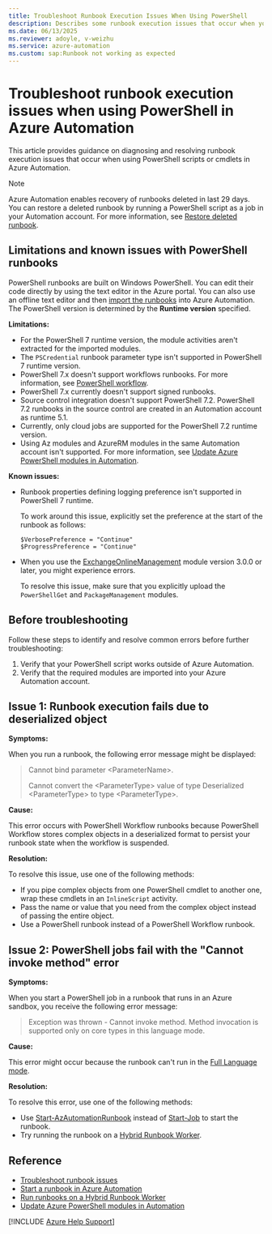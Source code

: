```yaml
---
title: Troubleshoot Runbook Execution Issues When Using PowerShell
description: Describes some runbook execution issues that occur when you use PowerShell in Azure Automation and provides solutions to them.
ms.date: 06/13/2025
ms.reviewer: adoyle, v-weizhu
ms.service: azure-automation
ms.custom: sap:Runbook not working as expected
---
```

# Troubleshoot runbook execution issues when using PowerShell in Azure Automation

This article provides guidance on diagnosing and resolving runbook execution issues that occur when using PowerShell scripts or cmdlets in Azure Automation.

> [!NOTE]
> Azure Automation enables recovery of runbooks deleted in last 29 days. You can restore a deleted runbook by running a PowerShell script as a job in your Automation account. For more information, see [Restore deleted runbook](/azure/automation/manage-runbooks#restore-deleted-runbook).

## Limitations and known issues with PowerShell runbooks

PowerShell runbooks are built on Windows PowerShell. You can edit their code directly by using the text editor in the Azure portal. You can also use an offline text editor and then [import the runbooks](/azure/automation/manage-runbooks#import-a-runbook-) into Azure Automation. The PowerShell version is determined by the **Runtime version** specified.

**Limitations:**

- For the PowerShell 7 runtime version, the module activities aren't extracted for the imported modules.
- The `PSCredential` runbook parameter type isn't supported in PowerShell 7 runtime version.
- PowerShell 7.x doesn't support workflows runbooks. For more information, see [PowerShell workflow](/azure/automation/automation-powershell-workflow).
- PowerShell 7.x currently doesn't support signed runbooks.
- Source control integration doesn't support PowerShell 7.2. PowerShell 7.2 runbooks in the source control are created in an Automation account as runtime 5.1.
- Currently, only cloud jobs are supported for the PowerShell 7.2 runtime version.
- Using Az modules and AzureRM modules in the same Automation account isn't supported. For more information, see [Update Azure PowerShell modules in Automation](/azure/automation/automation-update-azure-modules).

**Known issues:**

- Runbook properties defining logging preference isn't supported in PowerShell 7 runtime.

  To work around this issue, explicitly set the preference at the start of the runbook as follows:

  ```azurepowershell
  $VerbosePreference = "Continue"
  $ProgressPreference = "Continue"
  ```

- When you use the [ExchangeOnlineManagement](/powershell/exchange/exchange-online-powershell) module version 3.0.0 or later, you might experience errors.

  To resolve this issue, make sure that you explicitly upload the `PowerShellGet` and `PackageManagement` modules.

## Before troubleshooting

Follow these steps to identify and resolve common errors before further troubleshooting:

1. Verify that your PowerShell script works outside of Azure Automation.
2. Verify that the required modules are imported into your Azure Automation account.

## Issue 1: Runbook execution fails due to deserialized object

**Symptoms:**

When you run a runbook, the following error message might be displayed:

> Cannot bind parameter \<ParameterName>.
>
> Cannot convert the \<ParameterType> value of type Deserialized \<ParameterType> to type \<ParameterType>.

**Cause:**

This error occurs with PowerShell Workflow runbooks because PowerShell Workflow stores complex objects in a deserialized format to persist your runbook state when the workflow is suspended.

**Resolution:**

To resolve this issue, use one of the following methods:

- If you pipe complex objects from one PowerShell cmdlet to another one, wrap these cmdlets in an `InlineScript` activity.
- Pass the name or value that you need from the complex object instead of passing the entire object.
- Use a PowerShell runbook instead of a PowerShell Workflow runbook.

## Issue 2: PowerShell jobs fail with the "Cannot invoke method" error

**Symptoms:**

When you start a PowerShell job in a runbook that runs in an Azure sandbox, you receive the following error message:

> Exception was thrown - Cannot invoke method. Method invocation is supported only on core types in this language mode.

**Cause:**

This error might occur because the runbook can't run in the [Full Language mode](/powershell/module/microsoft.powershell.core/about/about_language_modes).

**Resolution:**

To resolve this error, use one of the following methods:

- Use [Start-AzAutomationRunbook](/powershell/module/az.automation/start-azautomationrunbook) instead of [Start-Job](/powershell/module/microsoft.powershell.core/start-job) to start the runbook.
- Try running the runbook on a [Hybrid Runbook Worker](/azure/automation/automation-hybrid-runbook-worker).

## Reference

- [Troubleshoot runbook issues](/azure/automation/troubleshoot/runbooks)
- [Start a runbook in Azure Automation](/azure/automation/start-runbooks)
- [Run runbooks on a Hybrid Runbook Worker](/azure/automation/automation-hrw-run-runbooks)
- [Update Azure PowerShell modules in Automation](/azure/automation/automation-update-azure-modules)

[!INCLUDE [Azure Help Support](../../../includes/azure-help-support.md)]
